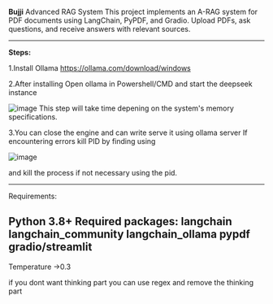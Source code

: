 **Bujji**
Advanced RAG System
This project implements an A-RAG system for PDF documents using LangChain, PyPDF, and Gradio. Upload PDFs, ask questions, and receive answers with relevant sources.

-----------------------------------------------------------------------------------------------------------------------------------------------
**Steps:**

1.Install Ollama https://ollama.com/download/windows

2.After installing Open ollama in Powershell/CMD and start the deepseek instance 
  
  ![image](https://github.com/user-attachments/assets/9ac2a44d-e938-4a6b-bf37-9aeea7669b4e)
  This step will take time depening on the system's memory specifications.

3.You can close the engine and can write serve it using ollama server 
If encountering errors kill PID by finding using 

![image](https://github.com/user-attachments/assets/8c2c5ac2-0d12-4348-ae9b-bc1cb56cfb46)

and kill the process if not necessary using the pid.

----------------------------------------------------------------------------------------------------------------------------------------------
Requirements:

Python 3.8+
Required packages:
  langchain
  langchain_community
  langchain_ollama
  pypdf
  gradio/streamlit
-----------------------------------------------------------------------------------------------------------------------------------------------


Temperature ->0.3


if you dont want thinking part you can use regex and remove the thinking part
